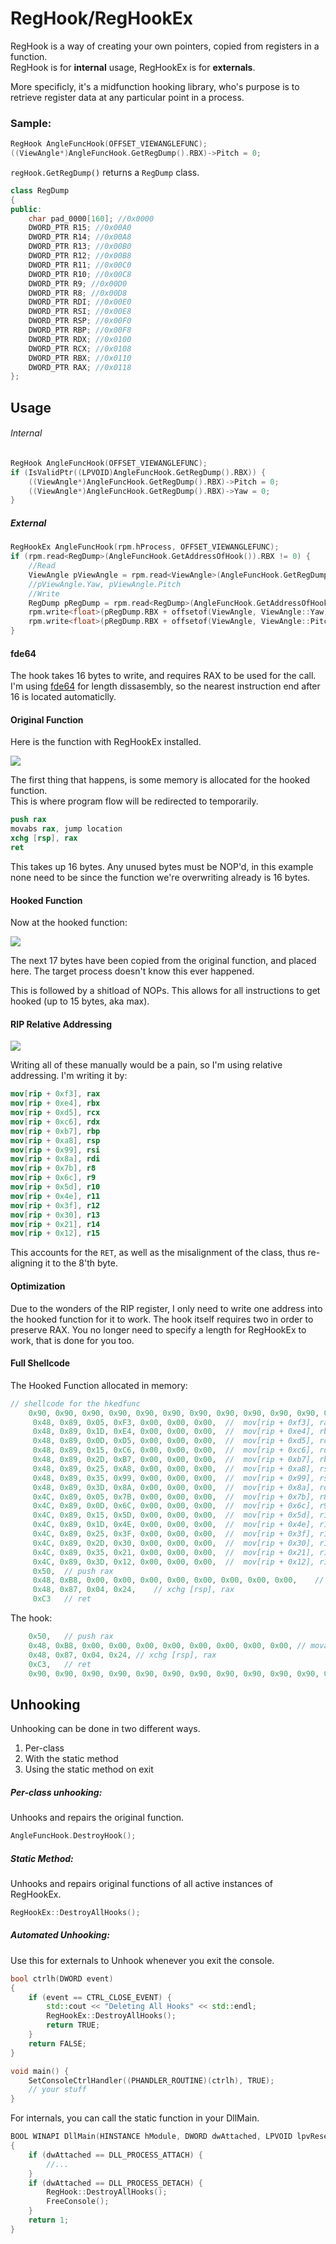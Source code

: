 # RegHook/RegHookEx

RegHook is a way of creating your own pointers, copied from registers in a function.  
RegHook is for **internal** usage, RegHookEx is for **externals**.

More specificly, it's a midfunction hooking library, who's purpose is 
to retrieve register data at any particular point in a process.

### Sample:

```c++
RegHook AngleFuncHook(OFFSET_VIEWANGLEFUNC);
((ViewAngle*)AngleFuncHook.GetRegDump().RBX)->Pitch = 0;
```

`regHook.GetRegDump()` returns a `RegDump` class.
```c++
class RegDump
{
public:
	char pad_0000[160]; //0x0000
	DWORD_PTR R15; //0x00A0
	DWORD_PTR R14; //0x00A8
	DWORD_PTR R13; //0x00B0
	DWORD_PTR R12; //0x00B8
	DWORD_PTR R11; //0x00C0
	DWORD_PTR R10; //0x00C8
	DWORD_PTR R9; //0x00D0
	DWORD_PTR R8; //0x00D8
	DWORD_PTR RDI; //0x00E0
	DWORD_PTR RSI; //0x00E8
	DWORD_PTR RSP; //0x00F0
	DWORD_PTR RBP; //0x00F8
	DWORD_PTR RDX; //0x0100
	DWORD_PTR RCX; //0x0108
	DWORD_PTR RBX; //0x0110
	DWORD_PTR RAX; //0x0118
}; 
```

## Usage

###### Internal
```c++
RegHook AngleFuncHook(OFFSET_VIEWANGLEFUNC);
if (IsValidPtr((LPVOID)AngleFuncHook.GetRegDump().RBX)) {
	((ViewAngle*)AngleFuncHook.GetRegDump().RBX)->Pitch = 0;
	((ViewAngle*)AngleFuncHook.GetRegDump().RBX)->Yaw = 0;
}

```

##### External
```c++
RegHookEx AngleFuncHook(rpm.hProcess, OFFSET_VIEWANGLEFUNC);
if (rpm.read<RegDump>(AngleFuncHook.GetAddressOfHook()).RBX != 0) {
	//Read
	ViewAngle pViewAngle = rpm.read<ViewAngle>(AngleFuncHook.GetRegDump().RBX);
	//pViewAngle.Yaw, pViewAngle.Pitch
	//Write
	RegDump pRegDump = rpm.read<RegDump>(AngleFuncHook.GetAddressOfHook());
	rpm.write<float>(pRegDump.RBX + offsetof(ViewAngle, ViewAngle::Yaw), 0);
	rpm.write<float>(pRegDump.RBX + offsetof(ViewAngle, ViewAngle::Pitch), 0);
}
```

#### fde64

The hook takes 16 bytes to write, and requires RAX to be used for the call.  
I'm using [fde64](https://github.com/GiveMeZeny/fde64/) for length dissasembly, 
so the nearest instruction end after 16 is located automaticlly.

#### Original Function
Here is the function with RegHookEx installed.

![](https://s31.postimg.cc/nw0ffmqkr/image.png)

The first thing that happens, is some memory is allocated for the hooked function.  
This is where program flow will be redirected to temporarily.

```nasm
push rax
movabs rax, jump location
xchg [rsp], rax
ret
```

This takes up 16 bytes.  Any unused bytes must be NOP'd, in this example none need 
to be since the function we're overwriting already is 16 bytes.

#### Hooked Function
Now at the hooked function:

![](https://s31.postimg.cc/l377vg5m3/image.png)


The next 17 bytes have been copied from the original function, 
and placed here.  The target process doesn't know this ever happened.


This is followed by a shitload of NOPs.  This allows for all 
instructions to get hooked (up to 15 bytes, aka max).

#### RIP Relative Addressing

![](https://s31.postimg.cc/h6tvzoxjv/image.png)

Writing all of these manually would be a pain, so I'm using relative 
addressing.  I'm writing it by:

```nasm
mov[rip + 0xf3], rax
mov[rip + 0xe4], rbx
mov[rip + 0xd5], rcx
mov[rip + 0xc6], rdx
mov[rip + 0xb7], rbp
mov[rip + 0xa8], rsp
mov[rip + 0x99], rsi
mov[rip + 0x8a], rdi
mov[rip + 0x7b], r8
mov[rip + 0x6c], r9
mov[rip + 0x5d], r10
mov[rip + 0x4e], r11
mov[rip + 0x3f], r12
mov[rip + 0x30], r13
mov[rip + 0x21], r14
mov[rip + 0x12], r15
```

This accounts for the `RET`, as well as the misalignment of 
the class, thus re-aligning it to the 8'th byte.

#### Optimization

Due to the wonders of the RIP register, I only need to write one 
address into the hooked function for it to work.  The hook itself 
requires two in order to preserve RAX.  You no longer need to specify 
a length for RegHookEx to work, that is done for you too.


#### Full Shellcode

The Hooked Function allocated in memory:

```c++
// shellcode for the hkedfunc
    0x90, 0x90, 0x90, 0x90, 0x90, 0x90, 0x90, 0x90, 0x90, 0x90, 0x90, 0x90, 0x90, 0x90, 0x90, 0x90, 0x90, 0x90, 0x90, 0x90, 0x90, 0x90, 0x90, 0x90, 0x90, 0x90, 0x90, 0x90, 0x90, 0x90, // nop ; * min_size*instruction_max
	 0x48, 0x89, 0x05, 0xF3, 0x00, 0x00, 0x00, 	//	mov[rip + 0xf3], rax
	 0x48, 0x89, 0x1D, 0xE4, 0x00, 0x00, 0x00, 	//	mov[rip + 0xe4], rbx
	 0x48, 0x89, 0x0D, 0xD5, 0x00, 0x00, 0x00, 	//	mov[rip + 0xd5], rcx
	 0x48, 0x89, 0x15, 0xC6, 0x00, 0x00, 0x00, 	//	mov[rip + 0xc6], rdx
	 0x48, 0x89, 0x2D, 0xB7, 0x00, 0x00, 0x00, 	//	mov[rip + 0xb7], rbp
	 0x48, 0x89, 0x25, 0xA8, 0x00, 0x00, 0x00, 	//	mov[rip + 0xa8], rsp
	 0x48, 0x89, 0x35, 0x99, 0x00, 0x00, 0x00, 	//	mov[rip + 0x99], rsi
	 0x48, 0x89, 0x3D, 0x8A, 0x00, 0x00, 0x00, 	//	mov[rip + 0x8a], rdi
	 0x4C, 0x89, 0x05, 0x7B, 0x00, 0x00, 0x00, 	//	mov[rip + 0x7b], r8
	 0x4C, 0x89, 0x0D, 0x6C, 0x00, 0x00, 0x00, 	//	mov[rip + 0x6c], r9
	 0x4C, 0x89, 0x15, 0x5D, 0x00, 0x00, 0x00, 	//	mov[rip + 0x5d], r10
	 0x4C, 0x89, 0x1D, 0x4E, 0x00, 0x00, 0x00, 	//	mov[rip + 0x4e], r11
	 0x4C, 0x89, 0x25, 0x3F, 0x00, 0x00, 0x00, 	//	mov[rip + 0x3f], r12
	 0x4C, 0x89, 0x2D, 0x30, 0x00, 0x00, 0x00, 	//	mov[rip + 0x30], r13
	 0x4C, 0x89, 0x35, 0x21, 0x00, 0x00, 0x00, 	//	mov[rip + 0x21], r14
	 0x4C, 0x89, 0x3D, 0x12, 0x00, 0x00, 0x00, 	//	mov[rip + 0x12], r15
	 0x50,	// push rax
	 0x48, 0xB8, 0x00, 0x00, 0x00, 0x00, 0x00, 0x00, 0x00, 0x00,	// mov rax, FuncAddress + lengthOfInstructions
	 0x48, 0x87, 0x04, 0x24,	// xchg [rsp], rax
	 0xC3	// ret
```

The hook:

```c++
    0x50,	// push rax
	0x48, 0xB8, 0x00, 0x00, 0x00, 0x00, 0x00, 0x00, 0x00, 0x00,	// movabs rax, jump location
	0x48, 0x87, 0x04, 0x24,	// xchg [rsp], rax
	0xC3,	// ret
	0x90, 0x90, 0x90, 0x90, 0x90, 0x90, 0x90, 0x90, 0x90, 0x90, 0x90, 0x90, 0x90, 0x90, 0x90 
```

## Unhooking

Unhooking can be done in two different ways.
1. Per-class
2. With the static method
3. Using the static method on exit

##### Per-class unhooking:

Unhooks and repairs the original function.

```c++
AngleFuncHook.DestroyHook();
```

##### Static Method:

Unhooks and repairs original functions of all active instances of RegHookEx.

```c++
RegHookEx::DestroyAllHooks();
```

##### Automated Unhooking:

Use this for externals to Unhook whenever you exit the console.

```c++
bool ctrlh(DWORD event)
{
    if (event == CTRL_CLOSE_EVENT) {
        std::cout << "Deleting All Hooks" << std::endl;
        RegHookEx::DestroyAllHooks();
        return TRUE;
    }
    return FALSE;
}

void main() {
    SetConsoleCtrlHandler((PHANDLER_ROUTINE)(ctrlh), TRUE);
    // your stuff
}
```

For internals, you can call the static function in your DllMain.
```c++
BOOL WINAPI DllMain(HINSTANCE hModule, DWORD dwAttached, LPVOID lpvReserved)
{
	if (dwAttached == DLL_PROCESS_ATTACH) {
		//...
	}
	if (dwAttached == DLL_PROCESS_DETACH) {
		RegHook::DestroyAllHooks();
		FreeConsole();
	}
	return 1;
}
```
